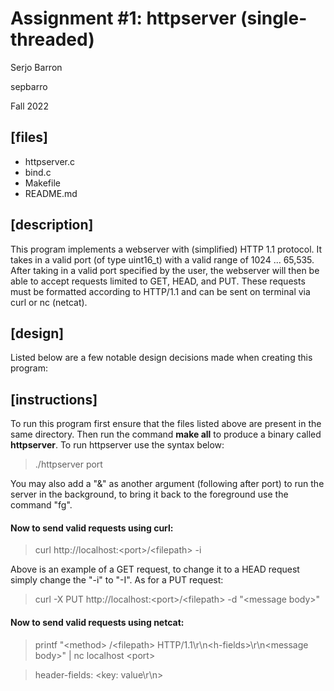 # Assignment #1: httpserver (single-threaded)
Serjo Barron

sepbarro

Fall 2022

## [files]
 - httpserver.c
 - bind.c
 - Makefile
 - README.md

## [description]
This program implements a webserver with (simplified) HTTP 1.1 protocol. It takes in a valid port (of type uint16\_t) with a valid range of 1024 ... 65,535. After taking in a valid port specified by the user, the webserver will then be able to accept requests limited to GET, HEAD, and PUT. These requests must be formatted according to HTTP/1.1 and can be sent on terminal via curl or nc (netcat).

## [design]
Listed below are a few notable design decisions made when creating this program:

## [instructions]
To run this program first ensure that the files listed above are present in the same directory. Then run the command **make all** to produce a binary called **httpserver**. To run httpserver use the syntax below:

> ./httpserver port

You may also add a "&" as another argument (following after port) to run the server in the background, to bring it back to the foreground use the command "fg".

#### Now to send valid requests using curl:

> curl http[]()://localhost:[]()<port[]()>/[]()<filepath[]()> -i

Above is an example of a GET request, to change it to a HEAD request simply change the "-i" to "-I". As for a PUT request:

> curl -X PUT http[]()://localhost:[]()<port[]()>/[]()<filepath[]()> -d "[]()<message body[]()>"

#### Now to send valid requests using netcat:

> printf "[]()<method[]()> /[]()<filepath[]()> HTTP/1.1\r\n[]()<h-fields[]()>\r\n[]()<message body[]()>" | nc localhost []()<port[]()>

> header-fields: []()<key: value\r\n[]()>

